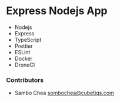# Express Nodejs App
- Nodejs
- Express
- TypeScript
- Prettier
- ESLint
- Docker
- DroneCI

### Contributors
- Sambo Chea <sombochea@cubetiqs.com>